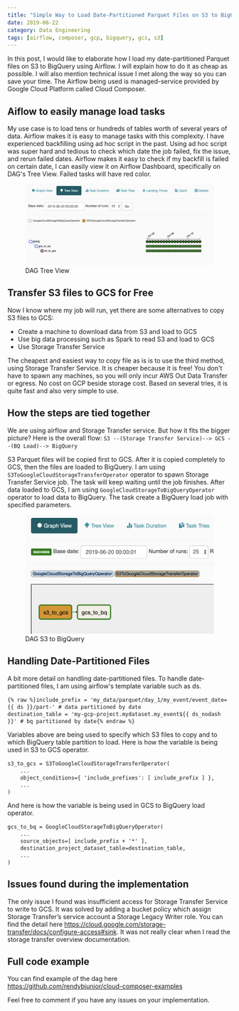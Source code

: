 ```yaml
---
title: "Simple Way to Load Date-Partitioned Parquet Files on S3 to BigQuery using Cloud Composer"
date: 2019-06-22
category: Data Engineering
tags: [airflow, composer, gcp, bigquery, gcs, s3]
---
```


In this post, I would like to elaborate how I load my date-partitioned Parquet files on S3 to BigQuery using Airflow. I will explain how to do it as cheap as possible. I will also mention technical issue I met along the way so you can save your time. The Airflow being used is managed-service provided by Google Cloud Platform called Cloud Composer.

## Aiflow to easily manage load tasks
My use case is to load tens or hundreds of tables worth of several years of data. Airflow makes it is easy to manage tasks with this complexity. I have experienced backfilling using ad hoc script in the past. Using ad hoc script was super hard and tedious to check which date the job failed, fix the issue, and rerun failed dates. Airflow makes it easy to check if my backfill is failed on certain date, I can easily view it on Airflow Dashboard, specifically on DAG's Tree View. Failed tasks will have red color.

<figure class="third">
	<img src="/assets/images/dag_tree_view.png">
  <figcaption>DAG Tree View</figcaption>
</figure>

## Transfer S3 files to GCS for Free
Now I know where my job will run, yet there are some alternatives to copy S3 files to GCS:
- Create a machine to download data from S3 and load to GCS
- Use big data processing such as Spark to read S3 and load to GCS
- Use Storage Transfer Service

The cheapest and easiest way to copy file as is is to use the third method, using Storage Transfer Service. It is cheaper because it is free! You don't have to spawn any machines, so you will only incur AWS Out Data Transfer or egress. No cost on GCP beside storage cost. Based on several tries, it is quite fast and also very simple to use.

## How the steps are tied together
We are using airflow and Storage Transfer service. But how it fits the bigger picture? Here is the overall flow:
`S3 --(Storage Transfer Service)--> GCS --(BQ Load)--> BigQuery`

S3 Parquet files will be copied first to GCS. After it is copied completely to GCS, then the files are loaded to BigQuery. I am using `S3ToGoogleCloudStorageTransferOperator` operator to spawn Storage Transfer Service job. The task will keep waiting until the job finishes. After data loaded to GCS, I am using `GoogleCloudStorageToBigQueryOperator` operator to load data to BigQuery. The task create a BigQuery load job with specified parameters.

<figure class="third">
	<img src="/assets/images/s3_to_bq_dag.png">
  <figcaption>DAG S3 to BigQuery</figcaption>
</figure>

## Handling Date-Partitioned Files
A bit more detail on handling date-partitioned files. To handle date-partitioned files, I am using airflow's template variable such as ds.
```
{% raw %}include_prefix = 'my_data/parquet/day_1/my_event/event_date={{ ds }}/part-' # data partitioned by date
destination_table = 'my-gcp-project.mydataset.my_event${{ ds_nodash }}' # bq partitioned by date{% endraw %}
```
Variables above are being used to specify which S3 files to copy and to which BigQuery table partition to load. Here is how the variable is being used in S3 to GCS operator.
```
s3_to_gcs = S3ToGoogleCloudStorageTransferOperator(
    ...
    object_conditions={ 'include_prefixes': [ include_prefix ] },
    ...
)
```
And here is how the variable is being used in GCS to BigQuery load operator.
```
gcs_to_bq = GoogleCloudStorageToBigQueryOperator(
    ...
    source_objects=[ include_prefix + '*' ],
    destination_project_dataset_table=destination_table,
    ...
)
```

## Issues found during the implementation
The only issue I found was insufficient access for Storage Transfer Service to write to GCS. It was solved by adding a bucket policy which assign Storage Transfer’s service account a Storage Legacy Writer role. You can find the detail here https://cloud.google.com/storage-transfer/docs/configure-access#sink. It was not really clear when I read the storage transfer overview documentation.

## Full code example
You can find example of the dag here https://github.com/rendybjunior/cloud-composer-examples

Feel free to comment if you have any issues on your implementation.
